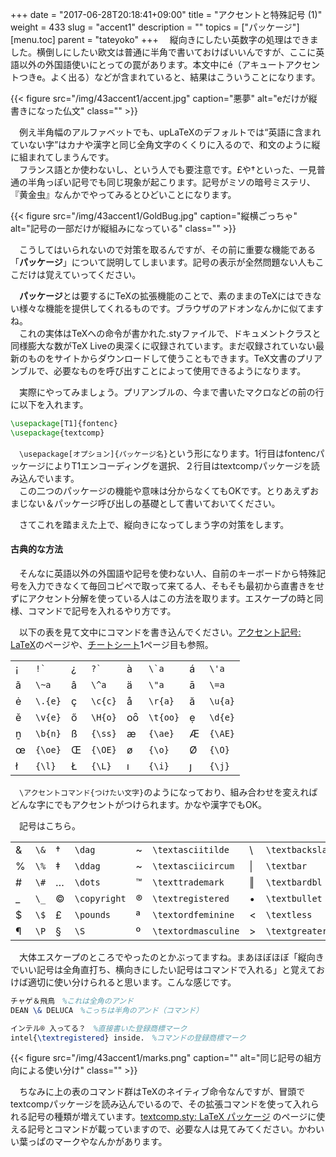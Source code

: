 +++
date = "2017-06-28T20:18:41+09:00"
title = "アクセントと特殊記号 (1)"
weight = 433
slug = "accent1"
description = ""
topics = ["パッケージ"]
[menu.toc]
    parent = "tateyoko"
+++
&#x3000;縦向きにしたい英数字の処理はできました。横倒しにしたい欧文は普通に半角で書いておけばいいんですが、ここに英語以外の外国語使いにとっての罠があります。本文中にé（アキュートアクセントつきe。よく出る）などが含まれていると、結果はこういうことになります。

{{< figure src="/img/43accent1/accent.jpg" caption="悪夢" alt="eだけが縦書きになった仏文" class="" >}}

　例え半角幅のアルファベットでも、upLaTeXのデフォルトでは“英語に含まれていない字”はカナや漢字と同じ全角文字のくくりに入るので、和文のように縦に組まれてしまうんです。  
　フランス語とか使わないし、という人でも要注意です。£や†といった、一見普通の半角っぽい記号でも同じ現象が起こります。記号がミソの暗号ミステリ、『黄金虫』なんかでやってみるとひどいことになります。  

{{< figure src="/img/43accent1/GoldBug.jpg" caption="縦横ごっちゃ" alt="記号の一部だけが縦組みになっている" class="" >}}

　こうしてはいられないので対策を取るんですが、その前に重要な機能である「**パッケージ**」について説明してしまいます。記号の表示が全然問題ない人もここだけは覚えていってください。

　**パッケージ**とは要するにTeXの拡張機能のことで、素のままのTeXにはできない様々な機能を提供してくれるものです。ブラウザのアドオンなんかに似てますね。  
　これの実体はTeXへの命令が書かれた.styファイルで、ドキュメントクラスと同様膨大な数がTeX Liveの奥深くに収録されています。まだ収録されていない最新のものをサイトからダウンロードして使うこともできます。TeX文書のプリアンブルで、必要なものを呼び出すことによって使用できるようになります。  

　実際にやってみましょう。プリアンブルの、今まで書いたマクロなどの前の行に以下を入れます。

```LaTeX
\usepackage[T1]{fontenc}
\usepackage{textcomp}
```

　`\usepackage[オプション]{パッケージ名}`という形になります。1行目はfontencパッケージによりT1エンコーディングを選択、２行目はtextcompパッケージを読み込んでいます。  
　この二つのパッケージの機能や意味は分からなくてもOKです。とりあえずおまじない＆パッケージ呼び出しの基礎として書いておいてください。

　さてこれを踏まえた上で、縦向きになってしまう字の対策をします。

#### 古典的な方法
　そんなに英語以外の外国語や記号を使わない人、自前のキーボードから特殊記号を入力できなくて毎回コピペで取って来てる人、そもそも最初から直書きをせずにアクセント分解を使っている人はこの方法を取ります。エスケープの時と同様、コマンドで記号を入れるやり方です。

　以下の表を見て文中にコマンドを書き込んでください。[アクセント記号: LaTeX](http://www.biwako.shiga-u.ac.jp/sensei/kumazawa/tex/accent.html)のページや、[チートシート](https://wtsnjp.com/pdf/platexsheet.pdf)1ページ目も参照。

<table>
    <tbody>
        <tr><td>¡</td><td><code>!`</code></td><td>¿</td><td><code>?`</code><td>à</td><td><code>\`a</code></td>
<td>á</td><td><code>\'a</code></td></td></tr>
        <tr><td>ã</td><td><code>\~a</code></td><td>â</td><td><code>\^a</code></td><td>ä</td><td><code>\"a</code></td><td>ā</td><td><code>\=a</code></td></tr>
        <tr><td>ė</td><td><code>\.{e}</code></td><td>ç</td><td><code>\c{c}</code></td><td>å</td><td><code>\r{a}</code></td><td>ă</td><td><code>\u{a}</code></td></tr>
        <tr><td>ě</td><td><code>\v{e}</code></td><td>ő</td><td><code>\H{o}</code></td><td>oȏ</td><td><code>\t{oo}</code></td><td>ẹ</td><td><code>\d{e}</code></td></tr>
        <tr><td>ṉ</td><td><code>\b{n}</code></td><td>ß</td><td><code>{\ss}</code></td><td>æ</td><td><code>{\ae}</code></td><td>Æ</td><td><code>{\AE}</code></td></tr>
        <tr><td>œ</td><td><code>{\oe}</code></td><td>Œ</td><td><code>{\OE}</code></td><td>ø</td><td><code>{\o}</code></td><td>Ø</td><td><code>{\O}</code></td></tr>
        <tr><td>ł</td><td><code>{\l}</code></td><td>Ł</td><td><code>{\L}</code></td><td>ı</td><td><code>{\i}</code></td><td>ȷ</td><td><code>{\j}</code></td></tr>
    </tbody>
</table>

　`\アクセントコマンド{つけたい文字}`のようになっており、組み合わせを変えればどんな字にでもアクセントがつけられます。かなや漢字でもOK。

<!-- 　[標準的なアクセント分解](http://cosmoshouse.com/tools/acc-conv-j.htm)イコール青空文庫の形式を使っている場合は置換ができます。 -->

　記号はこちら。

<table>
    <tbody>
        <tr>
            <td>&amp;</td><td><code>\&amp;</code></td>
            <td>†</td><td><code>\dag</code></td>
            <td>~</td><td><code>\textasciitilde</code></td>
            <td>\</td><td><code>\textbackslash</code></td>
        </tr>
        <tr>
            <td>%</td><td><code>\%</code></td>
            <td>‡</td><td><code>\ddag</code></td>
            <td>~</td><td><code>\textasciicircum</code></td>
            <td>|</td><td><code>\textbar</code></td>
        </tr>
        <tr>
            <td>#</td><td><code>\#</code></td>
            <td>…</td><td><code>\dots</code></td>
            <td>™</td><td><code>\texttrademark</code></td>
            <td>‖</td><td><code>\textbardbl</code></td>
        </tr>
        <tr>
            <td>_</td><td><code>\_</code></td>
            <td>©</td><td><code>\copyright</code></td>
            <td>®</td><td><code>\textregistered</code></td>
            <td>•</td><td><code>\textbullet</code></td>
        </tr>
        <tr>
            <td>$</td><td><code>\$</code></td>
            <td>£</td><td><code>\pounds</code></td>
            <td>ª</td><td><code>\textordfeminine</code></td>
            <td><</td><td><code>\textless</code></td>
        </tr>
        <tr>
            <td>¶</td><td><code>\P</code></td>
            <td>§</td><td><code>\S</code></td>
            <td>º</td><td><code>\textordmasculine</code></td>
            <td>></td><td><code>\textgreater</code></td>
        </tr>
    </tbody>
</table>

　大体エスケープのところでやったのとかぶってますね。まあほぼほぼ「縦向きでいい記号は全角直打ち、横向きにしたい記号はコマンドで入れる」と覚えておけば適切に使い分けられると思います。こんな感じです。
```LaTeX
チャゲ＆飛鳥　%これは全角のアンド
DEAN \& DELUCA　%こっちは半角のアンド（コマンド）

インテル® 入ってる？　%直接書いた登録商標マーク
intel{\textregistered} inside.　%コマンドの登録商標マーク
```

{{< figure src="/img/43accent1/marks.png" caption="" alt="同じ記号の組方向による使い分け" class="" >}}

　ちなみに上の表のコマンド群はTeXのネイティブ命令なんですが、冒頭でtextcompパッケージを読み込んでいるので、その拡張コマンドを使って入れられる記号の種類が増えています。[textcomp.sty: LaTeX パッケージ](http://www.biwako.shiga-u.ac.jp/sensei/kumazawa/tex/textcomp.html) のページに使える記号とコマンドが載っていますので、必要な人は見てみてください。かわいい葉っぱのマークやなんかがあります。
